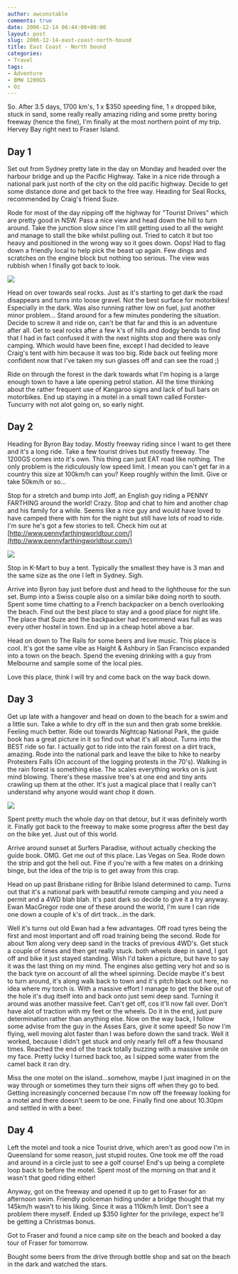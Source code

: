 ```yaml
---
author: awconstable
comments: true
date: 2006-12-14 06:44:00+00:00
layout: post
slug: 2006-12-14-east-coast-north-bound
title: East Coast - North bound
categories:
- Travel
tags:
- Adventure
- BMW 1200GS
- Oz
---
```


So. After 3.5 days, 1700 km's, 1 x $350 speeding fine, 1 x dropped bike, stuck in sand, some really really amazing riding and some pretty boring freeway (hence the fine), I'm finally at the most northern point of my trip. Hervey Bay right next to Fraser Island.

## Day 1

Set out from Sydney pretty late in the day on Monday and headed over the harbour bridge and up the Pacific Highway. Take in a nice ride through a national park just north of the city on the old pacific highway. Decide to get some distance done and get back to the free way. Heading for Seal Rocks, recommended by Craig's friend Suze.

Rode for most of the day nipping off the highway for "Tourist Drives" which are pretty good in NSW. Pass a nice view and head down the hill to turn around. Take the junction slow since I'm still getting used to all the weight and manage to stall the bike whilst pulling out. Tried to catch it but too heavy and positioned in the wrong way so it goes down. Oops! Had to flag down a friendly local to help pick the beast up again. Few dings and scratches on the engine block but nothing too serious. The view was rubbish when I finally got back to look.

![](https://lh6.google.com.au/image/awconstable/RYclWGnesRI/AAAAAAAAAx4/VZK_xltgLLs/s800/IMG_1676.jpg)

Head on over towards seal rocks. Just as it's starting to get dark the road disappears and turns into loose gravel. Not the best surface for motorbikes! Especially in the dark. Was also running rather low on fuel, just another minor problem... Stand around for a few minutes pondering the situation. Decide to screw it and ride on, can't be that far and this is an adventure after all. Get to seal rocks after a few k's of hills and dodgy bends to find that I had in fact confused it with the next nights stop and there was only camping. Which would have been fine, except I had decided to leave Craig's tent with him because it was too big.
Ride back out feeling more confident now that I've taken my sun glasses off and can see the road ;)

Ride on through the forest in the dark towards what I'm hoping is a large enough town to have a late opening petrol station. All the time thinking about the rather frequent use of Kangaroo signs and lack of bull bars on motorbikes.
End up staying in a motel in a small town called Forster-Tuncurry with not alot going on, so early night.

## Day 2

Heading for Byron Bay today. Mostly freeway riding since I want to get there and it's a long ride. Take a few tourist drives but mostly freeway. The 1200GS comes into it's own. This thing can just EAT road like nothing. The only problem is the ridiculously low speed limit. I mean you can't get far in a country this size at 100km/h can you? Keep roughly within the limit. Give or take 50km/h or so...

Stop for a stretch and bump into Joff, an English guy riding a PENNY FARTHING around the world! Crazy. Stop and chat to him and another chap and his family for a while. Seems like a nice guy and would have loved to have camped there with him for the night but still have lots of road to ride. I'm sure he's got a few stories to tell. Check him out at [http://www.pennyfarthingworldtour.com/](http://www.pennyfarthingworldtour.com/)

![](https://lh4.google.com.au/image/awconstable/RYcc-mneq6I/AAAAAAAAAnI/D9KIg6R8neI/s800/IMG_1590.jpg)

Stop in K-Mart to buy a tent. Typically the smallest they have is 3 man and the same size as the one I left in Sydney. Sigh.

Arrive into Byron bay just before dust and head to the lighthouse for the sun set. Bump into a Swiss couple also on a similar bike doing north to south. Spent some time chatting to a French backpacker on a bench overlooking the beach. Find out the best place to stay and a good place for night life. The place that Suze and the backpacker had recommend was full as was every other hostel in town. End up in a cheap hotel above a bar.

Head on down to The Rails for some beers and live music. This place is cool. It's got the same vibe as Haight & Ashbury in San Francisco expanded into a town on the beach. Spend the evening drinking with a guy from Melbourne and sample some of the local pies.

Love this place, think I will try and come back on the way back down.

## Day 3

Get up late with a hangover and head on down to the beach for a swim and a little sun. Take a while to dry off in the sun and then grab some brekkie. Feeling much better.
Ride out towards Nightcap National Park, the guide book has a great picture in it so find out what it's all about. Turns into the BEST ride so far. I actually got to ride into the rain forest on a dirt track, amazing. Rode into the national park and leave the bike to hike to nearby Protesters Falls (On account of the logging protests in the 70's). Walking in the rain forest is something else. The scales everything works on is just mind blowing. There's these massive tree's at one end and tiny ants crawling up them at the other. It's just a magical place that I really can't understand why anyone would want chop it down.

![](https://lh4.google.com.au/image/awconstable/RYcdcmnerBI/AAAAAAAAAoA/raGIqKk4Frs/s800/IMG_1597.jpg)

Spent pretty much the whole day on that detour, but it was definitely worth it. Finally got back to the freeway to make some progress after the best day on the bike yet. Just out of this world.

Arrive around sunset at Surfers Paradise, without actually checking the guide book. OMG. Get me out of this place. Las Vegas on Sea. Rode down the strip and got the hell out. Fine if you're with a few mates on a drinking binge, but the idea of the trip is to get away from this crap.

Head on up past Brisbane riding for Bribie Island determined to camp.
Turns out that it's a national park with beautiful remote camping and you need a permit and a 4WD blah blah. It's past dark so decide to give it a try anyway. Ewan MacGregor rode one of these around the world, I'm sure I can ride one down a couple of k's of dirt track...in the dark.

Well it's turns out old Ewan had a few advantages. Off road tyres being the first and most important and off road training being the second. Rode for about 1km along very deep sand in the tracks of previous 4WD's. Get stuck a couple of times and then get really stuck. both wheels deep in sand, I got off and bike it just stayed standing. Wish I'd taken a picture, but have to say it was the last thing on my mind. The engines also getting very hot and so is the back tyre on account of all the wheel spinning. Decide maybe it's best to turn around, it's along walk back to town and it's pitch black out here, no idea where my torch is. With a massive effort I manage to get the bike out of the hole it's dug itself into and back onto just semi deep sand. Turning it around was another massive feet. Can't get off, cos it'll now fall over. Don't have alot of traction with my feet or the wheels. Do it in the end, just pure determination rather than anything else. Now on the way back, I follow some advise from the guy in the Asses Ears, give it some speed! So now I'm flying, well moving alot faster than I was before down the sand track. Well it worked, because I didn't get stuck and only nearly fell off a few thousand times. Reached the end of the track totally buzzing with a massive smile on my face.
Pretty lucky I turned back too, as I sipped some water from the camel back it ran dry.

Miss the one motel on the island...somehow, maybe I just imagined in on the way through or sometimes they turn their signs off when they go to bed. Getting increasingly concerned because I'm now off the freeway looking for a motel and there doesn't seem to be one. Finally find one about 10.30pm and settled in with a beer.

## Day 4

Left the motel and took a nice Tourist drive, which aren't as good now I'm in Queensland for some reason, just stupid routes. One took me off the road and around in a circle just to see a golf course! End's up being a complete loop back to before the motel. Spent most of the morning on that and it wasn't that good riding either!

Anyway, got on the freeway and opened it up to get to Fraser for an afternoon swim. Friendly policeman hiding under a bridge thought that my 145km/h wasn't to his liking. Since it was a 110km/h limit. Don't see a problem there myself. Ended up $350 lighter for the privilege, expect he'll be getting a Christmas bonus.

Got to Fraser and found a nice camp site on the beach and booked a day tour of Fraser for tomorrow.

Bought some beers from the drive through bottle shop and sat on the beach in the dark and watched the stars.
